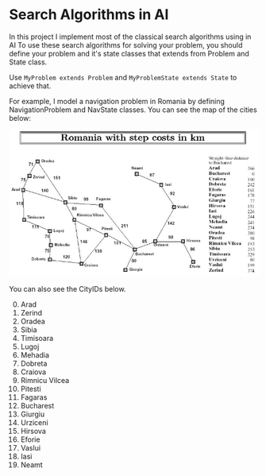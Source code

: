 # Search Algorithms in AI
In this project I implement most of the classical search algorithms using in AI
To use these search algorithms for solving your problem, you should define your problem and it's state classes that extends from Problem and State class.

Use `MyProblem extends Problem` and `MyProblemState extends State` to achieve that.

For example, I model a navigation problem in Romania by defining NavigationProblem and NavState classes. You can see the map of the cities below:

![picture](images/RomaniaMap.png)
  
 You can also see the CityIDs below.
 
 0. Arad
 1. Zerind
 2. Oradea
 3. Sibia
 4. Timisoara
 5. Lugoj
 6. Mehadia
 7. Dobreta
 8. Craiova
 9. Rimnicu Vilcea
 10. Pitesti
 11. Fagaras
 12. Bucharest
 13. Giurgiu
 14. Urziceni
 15. Hirsova
 16. Eforie
 17. Vaslui
 18. Iasi
 19. Neamt